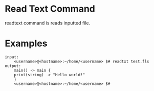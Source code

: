 # Read Text Command

readtext command is reads inputted file.

# Examples

```
input:
    <username>@<hostname>:~/home/<username> $# readtxt test.fls
output:
    main() -> main {
	print(string) -> "Hello world!"
    }
    <username>@<hostname>:~/home/<username> $#
```
